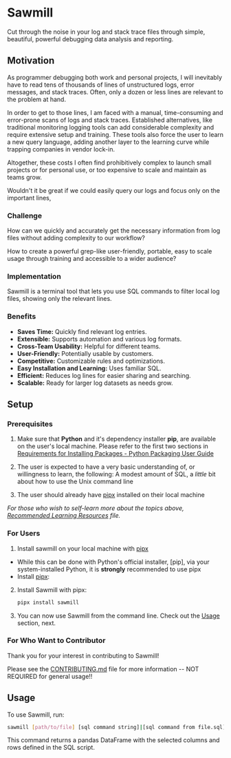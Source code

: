 
# Sawmill

Cut through the noise in your log and stack trace files through simple, beautiful, 
powerful debugging data analysis and reporting.

## Motivation

As programmer debugging both work and personal projects, I will inevitably have to read
tens of thousands of lines of unstructured logs, error messages, and stack traces.
Often, only a dozen or less lines are relevant to the problem at hand.

In order to get to those lines, I am faced with a manual, time-consuming and error-prone
scans of logs and stack traces. Established alternatives, like traditional monitoring
logging tools can add considerable complexity and require extensive setup and training.
These tools also force the user to learn a new query language, adding another layer to
the learning curve while trapping companies in vendor lock-in.

Altogether, these costs I often find prohibitively complex to launch small projects or
for personal use, or too expensive to scale and maintain as teams grow.

Wouldn't it be great if we could easily query our logs and focus only on the important lines,

### Challenge

How can we quickly and accurately get the necessary information from log files without
adding complexity to our workflow?

How to create a powerful grep-like user-friendly, portable, easy to scale usage through training and accessible to a wider audience?

### Implementation

Sawmill is a terminal tool that lets you use SQL commands to filter local log files, showing only the relevant lines.

### Benefits

- **Saves Time:** Quickly find relevant log entries.
- **Extensible:** Supports automation and various log formats.
- **Cross-Team Usability:** Helpful for different teams.
- **User-Friendly:** Potentially usable by customers.
- **Competitive:** Customizable rules and optimizations.
- **Easy Installation and Learning:** Uses familiar SQL.
- **Efficient:** Reduces log lines for easier sharing and searching.
- **Scalable:** Ready for larger log datasets as needs grow.

## Setup

### Prerequisites

1. Make sure that **Python** and it's dependency installer **pip**, are available on the
   user's local machine. Please refer to the first two sections in 
   [Requirements for Installing Packages - Python Packaging User Guide](https://packaging.python.org/en/latest/tutorials/installing-packages/#requirements-for-installing-packages)

2. The user is expected to have a very basic understanding of, or willingness to learn, the
following: A modest amount of SQL, a _little_ bit about how to use the Unix command line

3. The user should already have [pipx](https://pipx.pypa.io/stable/installation/)
   installed on their local machine

_For those who wish to self-learn more about the topics above, 
[Recommended Learning Resources](./docs/recommended-learning-resources.md) file._

### For Users

1. Install sawmill on your local machine with [pipx](https://pipx.pypa.io/stable/installation/)

- While this can be done with Python's official installer, [pip], via your
   system-installed Python, it is **strongly** recommended to use pipx
- Install [pipx](https://pipx.pypa.io/stable/installation/):

2. Install Sawmill with pipx:
    ```sh
    pipx install sawmill
    ```
3. You can now use Sawmill from the command line. Check out the [Usage](#usage) section, next.

### For Who Want to Contributor

Thank you for your interest in contributing to Sawmill!

Please see the [CONTRIBUTING.md](./CONTRIBUTING.md) file for more information -- NOT REQUIRED
for general usage!!

## Usage

To use Sawmill, run:
```sh
sawmill [path/to/file] [sql command string]|[sql command from file.sql]
```
This command returns a pandas DataFrame with the selected columns and rows defined in the SQL script.


